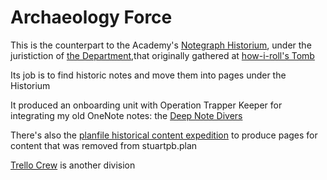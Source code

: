 # Archaeology Force

This is the counterpart to the Academy's [Notegraph Historium](rjnhy-tyar8-05aw9-svgbr-akn86), under the juristiction of [the Department](mfrzq-ch8r8-wj9a3-bdbdx-ffkc4),that originally gathered at [how-i-roll's Tomb](qfntb-snnda-gx9ah-w284r-hwz8j)

Its job is to find historic notes and move them into pages under the Historium

It produced an onboarding unit with Operation Trapper Keeper for integrating my old OneNote notes: the [Deep Note Divers](nkn3z-e2b1m-weaxz-9teq7-d9w42)

There's also the [planfile historical content expedition](na999-h6tqn-gra5p-tvqtv-26vwe) to produce pages for content that was removed from stuartpb.plan

[Trello Crew](p0mx5-yd911-w2apy-747v8-7wtcp) is another division
